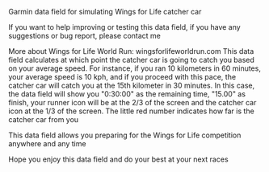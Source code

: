 Garmin data field for simulating Wings for Life catcher car

If you want to help improving or testing this data field, if you have any suggestions or bug report, please contact me

More about Wings for Life World Run: wingsforlifeworldrun.com
This data field calculates at which point the catcher car is going to catch you based on your average speed. For instance, if you ran 10 kilometers in 60 minutes, your average speed is 10 kph, and if you proceed with this pace, the catcher car will catch you at the 15th kilometer in 30 minutes. In this case, the data field will show you "0:30:00" as the remaining time, "15.00" as finish, your runner icon will be at the 2/3 of the screen and the catcher car icon at the 1/3 of the screen. The little red number indicates how far is the catcher car from you

This data field allows you preparing for the Wings for Life competition anywhere and any time

Hope you enjoy this data field and do your best at your next races